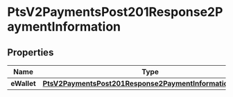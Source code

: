 
# PtsV2PaymentsPost201Response2PaymentInformation

## Properties
Name | Type | Description | Notes
------------ | ------------- | ------------- | -------------
**eWallet** | [**PtsV2PaymentsPost201Response2PaymentInformationEWallet**](PtsV2PaymentsPost201Response2PaymentInformationEWallet.md) |  |  [optional]



